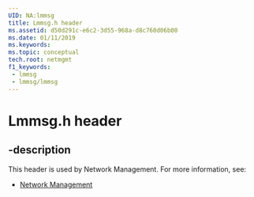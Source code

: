 ```yaml
---
UID: NA:lmmsg
title: Lmmsg.h header
ms.assetid: d50d291c-e6c2-3d55-968a-d8c760d06b00
ms.date: 01/11/2019
ms.keywords: 
ms.topic: conceptual
tech.root: netmgmt
f1_keywords:
 - lmmsg
 - lmmsg/lmmsg
---
```


# Lmmsg.h header


## -description

This header is used by Network Management. For more information, see:

- [Network Management](../_netmgmt/index.md)

